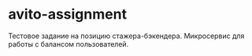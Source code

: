 # avito-assignment
Тестовое задание на позицию стажера-бэкендера. Микросервис для работы с балансом пользователей.
